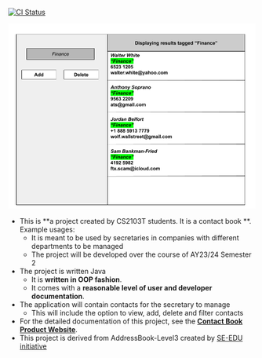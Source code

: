 [![CI Status](https://github.com/AY2324S2-CS2103T-W13-2/tp/actions/workflows/gradle.yml/badge.svg)](https://github.com/AY2324S2-CS2103T-W13-2/tp/actions/workflows/gradle.yml)

![Ui](docs/images/Ui.png)

* This is **a project created by CS2103T students. It is a contact book **.<br>
  Example usages:
  * It is meant to be used by secretaries in companies with different departments to be managed
  * The project will be developed over the course of AY23/24 Semester 2
* The project is written Java
  * It is **written in OOP fashion**. 
  * It comes with a **reasonable level of user and developer documentation**.
* The application will contain contacts for the secretary to manage
  * This will include the option to view, add, delete and filter contacts
* For the detailed documentation of this project, see the **[Contact Book Product Website]()**.
* This project is derived from AddressBook-Level3 created by [SE-EDU initiative](https://se-education.org)
